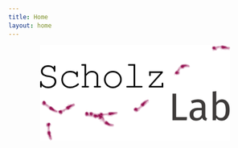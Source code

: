 ```yaml
---
title: Home
layout: home
---
```


<p align="center">
  <img src="custom_assets/images/logo.png" alt="loggo" width="75%"/>
</p>
